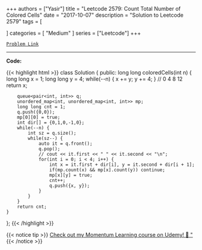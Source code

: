 
+++
authors = ["Yasir"]
title = "Leetcode 2579: Count Total Number of Colored Cells"
date = "2017-10-07"
description = "Solution to Leetcode 2579"
tags = [
    
]
categories = [
    "Medium"
]
series = ["Leetcode"]
+++



[`Problem Link`](https://leetcode.com/problems/count-total-number-of-colored-cells/description/)

---

**Code:**

{{< highlight html >}}
class Solution {
public:
    long long coloredCells(int n) {
        long long x = 1;
        long long y = 4;
        while(--n) {
            x += y;
            y += 4;
        }
        // 0 4 8 12
        return x;
        
        queue<pair<int, int>> q;
        unordered_map<int, unordered_map<int, int>> mp;
        long long cnt = 1;
        q.push({0,0});
        mp[0][0] = true;
        int dir[] = {0,1,0,-1,0};
        while(--n) {
            int sz = q.size();
            while(sz--) {
                auto it = q.front();
                q.pop();
                // cout << it.first << " " << it.second << "\n";
                for(int i = 0; i < 4; i++) {
                    int x = it.first + dir[i], y = it.second + dir[i + 1];
                    if(mp.count(x) && mp[x].count(y)) continue;
                    mp[x][y] = true;
                    cnt++;
                    q.push({x, y});
                }
            }
        }
        return cnt;
    }
};
{{< /highlight >}}


{{< notice tip >}}
[Check out my Momentum Learning course on Udemy! 🚀 "](https://www.udemy.com/course/blind-75-the-data-structures-and-algorithms-essentials/)
{{< /notice >}}

